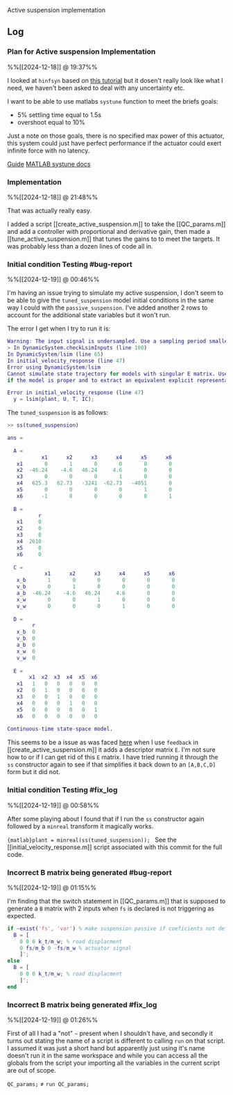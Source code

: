 Active suspension implementation

## Log
### Plan for Active suspension Implementation
%%[[2024-12-18]] @ 19:37%%

I looked at `hinfsyn` based on [this tutorial](https://www.mathworks.com/help/robust/gs/active-suspension-control-design.html) but it dosen't really look like what I need, we haven't been asked to deal with any uncertainty etc. 

I want to be able to use matlabs `systune` function to meet the briefs goals: 
- 5% settling time equal to 1.5s
- overshoot equal to 10%

Just a note on those goals, there is no specified max power of this actuator, this system could just have perfect performance if the actuator could exert infinite force with no latency.

[Guide](https://www.mathworks.com/help/control/ug/tuning-control-systems-with-systune.html)
[MATLAB systune docs](https://www.mathworks.com/help/control/ref/dynamicsystem.systune.html)

### Implementation
%%[[2024-12-18]] @ 21:48%%

That was actually really easy.

I added a script [[create_active_suspension.m]] to take the [[QC_params.m]] and add a controller with proportional and derivative gain, then made a [[tune_active_suspension.m]] that tunes the gains to to meet the targets. It was probably less than a dozen lines of code all in.

### Initial condition Testing #bug-report 
%%[[2024-12-19]] @ 00:46%%

I'm having an issue trying to simulate my active suspension, I don't seem to be able to give the `tuned_suspension` model initial conditions in the same way I could with the `passive_suspension`. I've added another 2 rows to account for the additional state variables but it won't run.

The error I get when I try to run it is:

```matlab
Warning: The input signal is undersampled. Use a sampling period smaller than 7.8e-03. 
> In DynamicSystem.checkLsimInputs (line 100)
In DynamicSystem/lsim (line 65)
In initial_velocity_response (line 47) 
Error using DynamicSystem/lsim
Cannot simulate state trajectory for models with singular E matrix. Use the "isproper" command to check
if the model is proper and to extract an equivalent explicit representation.

Error in initial_velocity_response (line 47)
  y = lsim(plant, U, T, IC);
```

The `tuned_suspension` is as follows:

```matlab
>> ss(tuned_suspension)

ans =
 
  A = 
           x1      x2      x3      x4      x5      x6
   x1       0       1       0       0       0       0
   x2  -46.24    -4.6   46.24     4.6       0       0
   x3       0       0       0       1       0       0
   x4   625.3   62.73   -3241  -62.73   -4051       0
   x5       0       0       0       0       1       0
   x6      -1       0       0       0       0       1
 
  B = 
          r
   x1     0
   x2     0
   x3     0
   x4  2610
   x5     0
   x6     0
 
  C = 
            x1      x2      x3      x4      x5      x6
   x_b       1       0       0       0       0       0
   v_b       0       1       0       0       0       0
   a_b  -46.24    -4.6   46.24     4.6       0       0
   x_w       0       0       1       0       0       0
   v_w       0       0       0       1       0       0
 
  D = 
        r
   x_b  0
   v_b  0
   a_b  0
   x_w  0
   v_w  0
 
  E = 
       x1  x2  x3  x4  x5  x6
   x1   1   0   0   0   0   0
   x2   0   1   0   0   0   0
   x3   0   0   1   0   0   0
   x4   0   0   0   1   0   0
   x5   0   0   0   0   0   1
   x6   0   0   0   0   0   0
 
Continuous-time state-space model.
```

This seems to be a issue as was faced [here](https://www.mathworks.com/matlabcentral/answers/1984559-cannot-use-lsim-function-properly) when I use `feedback` in [[create_active_suspension.m]] it adds a descriptor matrix `E`. I'm not sure how to or if I can get rid of this `E` matrix. 
I have tried running it through the `ss` constructor again to see if that simplifies it back down to an `[A,B,C,D]` form but it did not.

### Initial condition Testing #fix_log 
%%[[2024-12-19]] @ 00:58%%

After some playing about I found that if I run the `ss` constructor again followed by a `minreal` transform it magically works. 

`{matlab}plant = minreal(ss(tuned_suspension));
`
See the [[initial_velocity_response.m]] script associated with this commit for the full code.

### Incorrect B matrix being generated #bug-report 
%%[[2024-12-19]] @ 01:15%%

I'm finding that the switch statement in [[QC_params.m]] that is supposed to generate a `B` matrix with 2 inputs when `fs` is declared is not triggering as expected.

```matlab
if ~exist('fs', 'var') % make suspension passive if coeficients not defined
  B = [
    0 0 0 k_t/m_w; % road displacment
    0 fs/m_b 0 -fs/m_w % actuator signal
    ]';
else
  B = [
    0 0 0 k_t/m_w; % road displacment
    ]';
end
```

### Incorrect B matrix being generated #fix_log 
%%[[2024-12-19]] @ 01:26%%

First of all I had a "not" `~` present when I shouldn't have, and secondly it turns out stating the name of a script is different to calling `run` on that script. I assumed it was just a short hand but apparently just using it's name doesn't run it in the same workspace and while you can access all the globals from the script your importing all the variables in the current script are out of scope. 

`QC_params;` $\neq$ `run QC_params;` 


